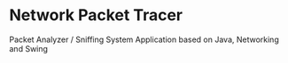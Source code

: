 # Network Packet Tracer
 Packet Analyzer / Sniffing System Application based on Java, Networking and Swing 
